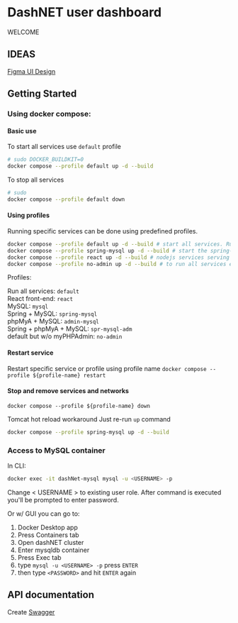 # DashNET user dashboard

WELCOME

## IDEAS

[Figma UI Design](https://www.figma.com/file/5gYGYXs1BT93FdimScGZBo/DashNET?type=design&node-id=0%3A1&mode=design&t=Qkd4mO0Bza1LK9kD-1)

## Getting Started

### Using docker compose:

#### Basic use
To start all services use `default` profile

```bash
# sudo DOCKER_BUILDKIT=0
docker compose --profile default up -d --build
```

To stop all services

```bash
# sudo
docker compose --profile default down

```

#### Using profiles

Running specific services can be done using predefined profiles.

```bash
docker compose --profile default up -d --build # start all services. Run compose in detached mode (-d)
docker compose --profile spring-mysql up -d --build # start the spring-be and mysqldb services (spring-be depends on mysqldb service)
docker compose --profile react up -d --build # nodejs services serving fe
docker compose --profile no-admin up -d --build # to run all services except phpMyAdmin.
```

Profiles: <br>

Run all services: `default` <br>
React front-end: `react` <br>
MySQL: 			 `mysql` <br>
Spring + MySQL:  `spring-mysql` <br>
phpMyA + MySQL:  `admin-mysql` <br>
Spring + phpMyA + MySQL:  `spr-mysql-adm` <br>
default but w/o myPHPAdmin:  `no-admin` <br>

#### Restart service
Restart specific service or profile using profile name
`docker compose --profile ${profile-name} restart`

#### Stop and remove services and networks
`docker compose --profile ${profile-name} down`

Tomcat hot reload workaround
Just re-run `up` command
```bash
docker compose --profile spring-mysql up -d --build
```

### Access to MySQL container

In CLI:

```bash
docker exec -it dashNet-mysql mysql -u <USERNAME> -p
```

Change < USERNAME > to existing user role.
After command is executed you'll be prompted to enter password.

Or w/ GUI you can go to:
1. Docker Desktop app
2. Press Containers tab
3. Open dashNET cluster
4. Enter mysqldb container
5. Press Exec tab
6. type `mysql -u <USERNAME> -p` press `ENTER`
7. then type `<PASSWORD>` and hit `ENTER` again

## API documentation

Create [Swagger](https://swagger.io/)
